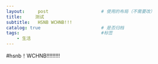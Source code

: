 ```yaml
---
layout:     post   				    # 使用的布局（不需要改）
title:     测试
subtitle:   HSNB WCHNB!!! 
catalog: true 						# 是否归档
tags:								#标签
    - 生活
---
```


#hsnb！WCHNB!!!!!!!!!
